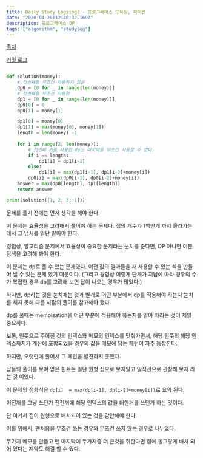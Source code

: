 ```yaml
---
title: Daily Study Logiing2 - 프로그래머스 도둑질, 파이썬 
date: "2020-04-20T12:40:32.169Z"
description: 프로그래머스 DP
tags: ["algorithm", "studylog"] 
---
```

[출처](https://programmers.co.kr/learn/courses/30/lessons/42897)


[커밋 로그](https://github.com/Jesscha/algorithmsolutions/commit/ddc431d652d9726349e584db572b303bda29fd1c)

```python

def solution(money):
    # 첫번쨰를 무조건 차용하지 않음
    dp0 = [0 for _ in range(len(money))]
    # 첫번쨰를 무조건 차용함 
    dp1 = [0 for _ in range(len(money))]
    dp0[0] = 0 
    dp0[1] = money[1]

    dp1[0] = money[0]
    dp1[1] = max(money[0], money[1])
    length = len(money) -1
    
    for i in range(2, len(money)):
        # 첫번째 거를 사용한 dp는 마지막을 무조건 사용할 수 없다. 
        if i == length:
            dp1[i] = dp1[i-1]
        else:
            dp1[i] = max(dp1[i-1], dp1[i-2]+money[i])
        dp0[i] = max(dp0[i-1], dp0[i-2]+money[i])
    answer = max(dp0[length], dp1[length])
    return answer

print(solution([1, 2, 3, 1]))


```

문제를 풀기 전에는 먼저 생각을 해야 한다. 

이 문제는 효율성을 고려해서 풀어야 하는 문제다. 집의 개수가 1백만개 까지 올라가는 데서 그 냄새를 일단 맡아야 한다. 

경험상, 알고리즘 문제에서 효율성이 중요한 문제라는 눈치를 준다면, DP 아니면 이분탐색을 고려해 봐야 한다.

이 문제는 dp로 풀 수 있는 문제였다. 이전 값의 결과들을 재 사용할 수 있는 식을 만들어 낼 수 있는 문제 였기 때문이다. (그리고 경험상 이렇게 단계가 지남에 따라 경우의 수가 복잡한 경우 dp를 고려해 보면 답이 나오는 경우가 많았다.)

하지만, dp라는 것을 눈치채는 것과 별개로 어떤 부분에서 dp를 적용해야 하는지 눈치를 채지 못해 다름 사람의 풀이를 참고해야 했다. 

dp를 풀때는 memoization을 어떤 부분에 적용해야 하는지를 알아 차리는 것이 제일 중요하다. 

보통, 인풋으로 주어진 것의 인덱스와 메모의 인덱스를 맞춰가면서, 해당 인풋의 해당 인덱스까지가 계산에 포함되었을 경우의 값을 메모에 담는 페턴이 자주 등장한다. 

하지만, 오랫만에 풀어서 그 페턴을 발견하지 못했다. 

남들의 풀이를 보며 얻은 힌트는 일단 원형 집으로 보지말고 일직선으로 관찰해 보자 라는 것 이었다. 

이 문제의 점화식은 `dp[i]  = max(dp[i-1], dp[i-2]+money[i])`로 요약 된다. 

이전꺼를 그냥 쓰던가 전전꺼에 해당 인덱스의 값을 더한거를 쓰던가 하는 것이다.

단 여기서 집이 원형으로 배치되어 있는 것을 감안해야 한다. 

이를 위해서, 맨처음을 무조건 쓰는 경우와 무조건 쓰지 않는 경우로 나누었다. 

두가지 메모를 만들고 맨 마지막에 두가지중 더 큰것을 취한다면 집에 동그랗게 배치 되어 있다는 제약도 해결 할 수 있다.